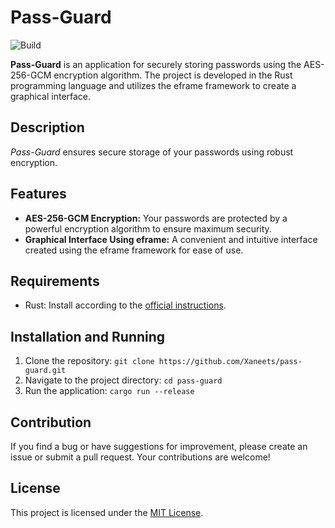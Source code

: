 # Pass-Guard

![Build](https://github.com/xaneets/pass-guard/actions/workflows/build.yml/badge.svg)

**Pass-Guard** is an application for securely storing passwords using the AES-256-GCM encryption algorithm. The project is developed in the Rust programming language and utilizes the eframe framework to create a graphical interface.

## Description

*Pass-Guard* ensures secure storage of your passwords using robust encryption.

## Features

- **AES-256-GCM Encryption:** Your passwords are protected by a powerful encryption algorithm to ensure maximum security.
- **Graphical Interface Using eframe:** A convenient and intuitive interface created using the eframe framework for ease of use.

## Requirements

- Rust: Install according to the [official instructions](https://www.rust-lang.org/tools/install).

## Installation and Running

1. Clone the repository: `git clone https://github.com/Xaneets/pass-guard.git`
2. Navigate to the project directory: `cd pass-guard`
3. Run the application: `cargo run --release`

## Contribution

If you find a bug or have suggestions for improvement, please create an issue or submit a pull request. Your contributions are welcome!

## License

This project is licensed under the [MIT License](LICENSE).
